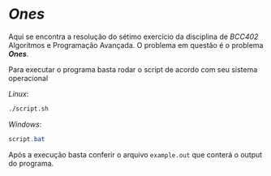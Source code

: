 # _**Ones**_

Aqui se encontra a resolução do sétimo exercício da disciplina de *BCC402* Algoritmos e Programação Avançada. O problema em questão é o problema _**Ones**_.

Para executar o programa basta rodar o script de acordo com seu sistema operacional

_Linux_:
```sh
./script.sh
```

_Windows_:
```powershell
script.bat
```

Após a execução basta conferir o arquivo ```example.out``` que conterá o output do programa.